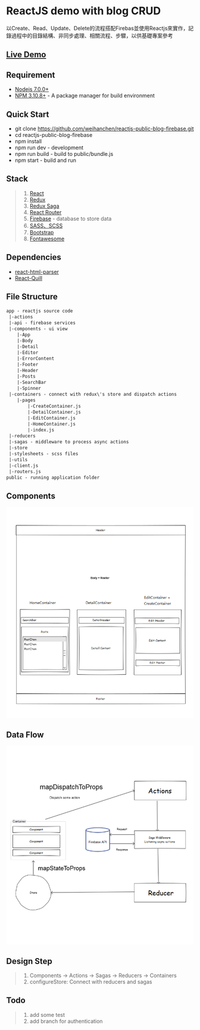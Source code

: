 # ReactJS demo with blog CRUD #

以Create、Read、Update、Delete的流程搭配Firebas並使用Reactjs來實作，記錄過程中的目錄結構、非同步處理、相關流程、步驟，以供基礎專案參考

## <a href="https://weihanchen.github.io/reactjs-public-blog-firebase/public" target="_blank">Live Demo</a> ##


## Requirement ##
* [Nodejs 7.0.0+](https://nodejs.org/en/)
* [NPM 3.10.8+](https://www.npmjs.com/) - A package manager for build environment

## Quick Start ##
* git clone https://github.com/weihanchen/reactjs-public-blog-firebase.git
* cd reactjs-public-blog-firebase
* npm install
* npm run dev - development
* npm run build - build to public/bundle.js
* npm start - build and run

## Stack ##
>1. [React](https://facebook.github.io/react/)
>2. [Redux](https://github.com/reactjs/redux)
>3. [Redux Saga](https://github.com/yelouafi/redux-saga)
>4. [React Router](https://github.com/ReactTraining/react-router)
>5. [Firebase](https://firebase.google.com/) - database to store data
>6. [SASS、SCSS](http://sass-lang.com/)
>7. [Bootstrap](http://getbootstrap.com/)
>8. [Fontawesome](http://fontawesome.io/)

## Dependencies ##
* [react-html-parser](https://github.com/wrakky/react-html-parser)
* [React-Quill ](https://github.com/zenoamaro/react-quill)

## File Structure ##
	app - reactjs source code
	 |-actions
	 |-api - firebase services
	 |-components - ui view
	 	|-App
	 	|-Body
	 	|-Detail
	 	|-Editor
	 	|-ErrorContent
	 	|-Footer
	 	|-Header
	 	|-Posts
	 	|-SearchBar
	 	|-Spinner
	 |-containers - connect with redux\'s store and dispatch actions
	 	|-pages
	 		|-CreateContainer.js
	 		|-DetailContainer.js
	 		|-EditContainer.js
	 		|-HomeContainer.js
	 		|-index.js
	 |-reducers
	 |-sagas - middleware to process async actions
	 |-store
	 |-stylesheets - scss files
	 |-utils
	 |-client.js
	 |-routers.js
	public - running application folder

## Components ##

![App](./images/Components.png)

## Data Flow ##

![Dataflow](./images/Dataflow.png)

## Design Step ##
>1. Components -> Actions -> Sagas -> Reducers -> Containers
>2. configureStore: Connect with reducers and sagas

## Todo ##
>1. add some test
>2. add branch for authentication
